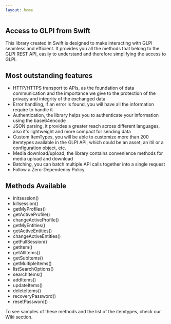 ```yaml
---
layout: home
---
```

## Access to GLPI from Swift

This library created in Swift is designed to make interacting with GLPI seamless and efficient. It provides you all the methods that belong to the GLPI REST API, easily to understand and therefore simplifying the access to GLPI.

## Most outstanding features

* HTTP/HTTPS transport to APIs, as the foundation of data communication and the importance we give to the protection of the privacy and integrity of the exchanged data
* Error handling, if an error is found, you will have all the information require to handle it
* Authentication, the library helps you to authenticate your information using the base64encode
* JSON parsing, it provides a greater reach across different languages, also it's lightweight and more compact for sending data
* Custom ItemTypes, you will be able to customize more than 200 itemtypes available in the GLPI API, which could be an asset, an itil or a configuration object, etc.
* Media download/upload, the library contains convenience methods for media upload and download
* Batching, you can batch multiple API calls together into a single request
* Follow a Zero-Dependency Policy

## Methods Available

- initsession() 
- killsession()
- getMyProfiles()
- getActiveProfile() 
- changeActiveProfile()
- getMyEntities()
- getActiveEntities()
- changeActiveEntities()
- getFullSession()
- getItem()
- getAllItems()
- getSubItems()
- getMultipleItems()
- listSearchOptions()
- searchItems()
- addItems()
- updateItems()
- deleteItems()
- recoveryPassword()
- resetPassword()
 
To see samples of these methods and the list of the itemtypes, check our Wiki section.
